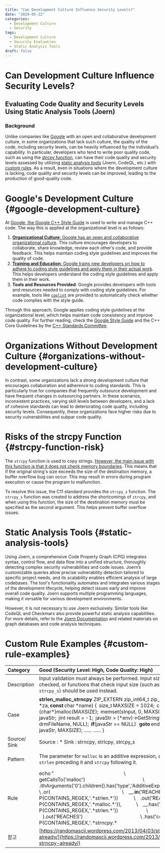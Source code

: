 ```yaml
---
title: "Can Development Culture Influence Security Levels?"
date: "2024-05-22"
categories:
  - Development Culture
  - Security
tags:
  - Development Culture
  - Security Evaluation
  - Static Analysis Tools
draft: false
---
```


# Can Development Culture Influence Security Levels?

## Evaluating Code Quality and Security Levels Using Static Analysis Tools (Joern)

### Background

Unlike companies like [Google](#google-development-culture) with an open and collaborative development culture, in some organizations that lack such culture, the quality of the code, including security levels, can be heavily influenced by the individual’s capability. In particular, developers who tend to write poor quality code, such as using the [strcpy function](#strcpy-function-risk), can have their code quality and security levels assessed by utilizing [static analysis tools](#static-analysis-tools) (Joern, CodeQL, etc.) with [custom rules](#custom-rule-examples). As a result, even in situations where the development culture is lacking, code quality and security levels can be improved, leading to the production of good-quality code.

# Google's Development Culture {#google-development-culture}

At [Google, the Google C++ Style Guide](https://google.github.io/styleguide/cppguide.html) is used to write and manage C++ code. The way this is applied at the organizational level is as follows:

1. [**Organizational Culture**: Google has an open and collaborative organizational culture](https://m.blog.naver.com/PostView.naver?blogId=bomnbaeum&logNo=222656395691). This culture encourages developers to collaborate, share knowledge, review each other’s code, and provide feedback. This helps maintain coding style guidelines and improves the quality of code.
2. [**Training and Education**: Google trains new developers on how to adhere to coding style guidelines and apply them in their actual work](https://mypark.tistory.com/entry/Google-C-Style-Guide-%EB%B2%88%EC%97%AD-%EC%A0%95%EB%A6%AC). This helps developers understand the coding style guidelines and apply them in their work.
3. **Tools and Resources Provided**: Google provides developers with tools and resources needed to comply with coding style guidelines. For example, tools like [`cpplint`](https://github.com/cpplint/cpplint) are provided to automatically check whether code complies with the style guide.

Through this approach, Google applies coding style guidelines at the organizational level, which helps maintain code consistency and improve code quality. For further reading, check the [Google Style Guide](https://google.github.io/styleguide/) and the C++ Core Guidelines by the [C++ Standards Committee](https://isocpp.github.io/CppCoreGuidelines/).

# Organizations Without Development Culture {#organizations-without-development-culture}

In contrast, some organizations lack a strong development culture that encourages collaboration and adherence to coding standards. This is particularly true for companies that frequently outsource development and have frequent changes in outsourcing partners. In these scenarios, inconsistent practices, varying skill levels between developers, and a lack of cohesive standards can lead to deteriorating code quality, including security levels. Consequently, these organizations face higher risks due to security vulnerabilities and subpar code quality.

# Risks of the strcpy Function {#strcpy-function-risk}

The `strcpy` function is used to copy strings. [However, the main issue with this function is that it does not check memory boundaries](https://blog.naver.com/PostView.naver?blogId=hoyo1744&logNo=221676530258). This means that if the original string's size exceeds the size of the destination memory, a buffer overflow bug can occur. This may result in errors during program execution or cause the program to malfunction.

To resolve this issue, the C11 standard provides the `strcpy_s` function. The `strcpy_s` function was created to address the shortcomings of `strcpy`, and when using this function, the size of the destination memory must be specified as the second argument. This helps prevent buffer overflow issues.

# Static Analysis Tools {#static-analysis-tools}

Using Joern, a comprehensive Code Property Graph (CPG) integrates syntax, control flow, and data flow into a unified structure, thoroughly detecting complex security vulnerabilities and code issues. Joern’s customizable queries allow precise vulnerability detection tailored to specific project needs, and its scalability enables efficient analysis of large codebases. The tool's functionality automates and integrates various stages of the development lifecycle, helping detect issues early and improve overall code quality. Joern supports multiple programming languages, making it versatile for various development environments.

However, it is not necessary to use Joern exclusively. Similar tools like CodeQL and Checkmarx also provide powerful static analysis capabilities. For more details, refer to the [Joern Documentation](https://docs.joern.io/) and related materials on graph databases and code analysis techniques.

# Custom Rule Examples  {#custom-rule-examples}

| Category  | Good (Security Level: High, Code Quality: High) | Normal (Security Level: Low, Code Quality: Low) | Bad (Security Level: Critical, Code Quality: Low)  |
| :---- | :---- | :---- | :---- |
| Description  | Input validation must always be performed. Input size should always be checked, or functions that check input size (such as `strncpy`, `strlcpy`, `strcpy_s`) should be used instead.  | Input size is checked, but dangerous functions are still used. Developers may be vulnerable to exceptional cases where input size is misunderstood for data types.  | Failing to check input size before buffer copy ('Traditional Buffer Overflow'). This can lead to critical security vulnerabilities, such as privilege escalation and unintended command execution. |
| Case  | **strlen\_malloc\_strncpy**  ZIP\_EXTERN zip\_int64\_t  zip\_add\_dir(**struct** zip \*za, **const** char \*name)  {   size\_t MAXSIZE \= 1024;   char\* sInput \= (char\*)malloc(MAXSIZE);   memset(sInput, 0, MAXSIZE);   ...   ...      **const** jbyte\* javaStr;   jint result \= \-1;   javaStr \= (\*env)-\>GetStringUTFChars(env, drmFileName, NULL);   **if**(javaStr \== NULL)    **goto** end;      strncpy(sInput, javaStr, MAXSIZE);  ......  ......  }  | **strlen\_malloc\_strcpy**  ZIP\_EXTERN zip\_int64\_t  zip\_add\_dir(**struct** zip \*za, **const** char \*name)  {      int len;      char \*s;  ......      s \= NULL;      len \= strlen(name);         **if** (name\[len-1\] \!= '/') {      **if** ((s=(char \*)malloc(len+2)) \== NULL) {          \_zip\_error\_set(\&za-\>error, ZIP\_ER\_MEMORY, 0);          **return** -1;      }        strcpy(s, name);  ......  }  | **malloc(정수)\_strcpy**  Java\_com\_skt\_skaf\_OA00050017\_engine\_ComicEngineJNI\_Open     (JNIEnv\* env, drmFileName, ......)  {   char\* sInput \= (char\*)malloc(1024);  ......      **const** jbyte\* javaStr;  ......      javaStr \= (\*env)-\>GetStringUTFChars(env, drmFileName, ((**void**\*)0));  ......      strcpy(sInput, javaStr);  ......  }  |
| Source/ Sink  | Source : \*  Sink : strncpy, strlcpy, strcpy\_s  | Source : \*  Sink : strcpy, strcat, sprintf, vsprintf, gets  | Source : GetStringUTFChars  Sink : strcpy, strcat, sprintf, vsprintf, gets  |
| Pattern  | The parameter for `malloc` is an additive expression, and its data flow has `strlen` preceding it and `strcpy` following it.  | The parameter for `malloc` is an additive expression, and its data flow has `strlen` preceding it and `strcpy` following it.  | The `malloc` parameter takes an integer input, and the data flow uses `strcpy`. Known functions with no length limit (such as `GetStringUTFChars`) are used as the input to `strcpy`. |
| Rule  | echo "                                                                              \\  getCallsTo('malloc')                                                                \\  .ithArguments('0').children().has('type','AdditiveExpression').statements()         \\  .or(                                                                                \\      \_\_.**in**('REACHES').has('code',new P(CONTAINS\_REGEX,'.\*strlen.\*'))                 \\      .out('REACHES').has('code', new P(CONTAINS\_REGEX,'.\*malloc.\*')),                \\      \_\_.has('code',new P(CONTAINS\_REGEX,'.\*strlen.\*'))                               \\      ).out('REACHES')                                                                \\  .has('code', new P(CONTAINS\_REGEX,'.\*strncpy.\*|.\*strlcpys.\*|.\*strcpy\_s.\*'))    \\  .id()" | joern-lookup xviewer\_comic\_engin.tar.gz | joern-location xviewer\_comic\_engin  | echo "                                                                              \\  getCallsTo('malloc')                                                                \\  .ithArguments('0').children().has('type','AdditiveExpression').statements()         \\  .or(                                                                                \\      \_\_.**in**('REACHES').has('code',new P(CONTAINS\_REGEX,'.\*strlen.\*'))                 \\      .out('REACHES').has('code', new P(CONTAINS\_REGEX,'.\*malloc.\*')),                \\      \_\_.has('code',new P(CONTAINS\_REGEX,'.\*strlen.\*'))                               \\      ).out('REACHES')                                                                \\  .has('code', new P(CONTAINS\_REGEX,'.\*strcpy.\*|.\*sprintf.\*|.\*strcat.\*|.\*gets.\*'))    \\  .id()" | joern-lookup xviewer\_comic\_engin.tar.gz | joern-location xviewer\_comic\_engin | echo "                                                                                                  \\  getCallsTo(new P(CONTAINS\_REGEX, '.\*alloc.\*'))                                                          \\  .ithArguments('0').sideEffect({malparam \= it.get()})                                                    \\  .children().filter({it.get().value('type') \== 'PrimaryExpression'}).statements()                        \\  .out('REACHES').has('code', new P(CONTAINS\_REGEX, '.\*strcpy.\*|.\*sprintf.\*|.\*strcat.\*|.\*gets.\*'))        \\  .**in**('REACHES').not(has('code',new P(CONTAINS\_REGEX,'.\*alloc.\*')))                                       \\  .astNodes().has('type','CallExpression').statements()                                                   \\  .id()" | joern-lookup jni.tar.gz |
| 참고  | [https://randomascii.wordpress.com/2013/04/03/stop-using-strncpy-already/](https://randomascii.wordpress.com/2013/04/03/stop-using-strncpy-already/) | [https://www.cse.psu.edu/\~gxt29/papers/jdksecurity.pdf](https://www.cse.psu.edu/~gxt29/papers/jdksecurity.pdf)  |    |

